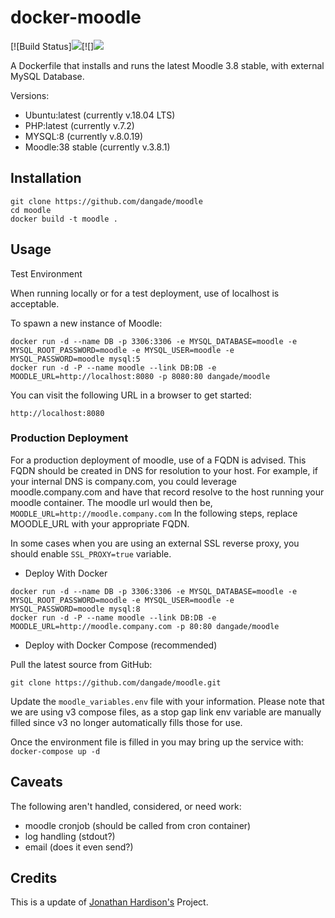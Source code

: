 docker-moodle
=============
[![Build Status][![](https://images.microbadger.com/badges/version/dangade/moodle.svg)](https://microbadger.com/images/dangade/moodle "Get your own version badge on microbadger.com")[![][![](https://images.microbadger.com/badges/version/dangade/moodle.svg)](https://microbadger.com/images/dangade/moodle "Get your own version badge on microbadger.com")

A Dockerfile that installs and runs the latest Moodle 3.8 stable, with external MySQL Database.

Versions:
- Ubuntu:latest (currently v.18.04 LTS)
- PHP:latest (currently v.7.2)
- MYSQL:8 (currently v.8.0.19)
- Moodle:38 stable (currently v.3.8.1)

## Installation

```
git clone https://github.com/dangade/moodle
cd moodle
docker build -t moodle .
```

## Usage

Test Environment

When running locally or for a test deployment, use of localhost is acceptable.

To spawn a new instance of Moodle:

```
docker run -d --name DB -p 3306:3306 -e MYSQL_DATABASE=moodle -e MYSQL_ROOT_PASSWORD=moodle -e MYSQL_USER=moodle -e MYSQL_PASSWORD=moodle mysql:5
docker run -d -P --name moodle --link DB:DB -e MOODLE_URL=http://localhost:8080 -p 8080:80 dangade/moodle
```

You can visit the following URL in a browser to get started:

```
http://localhost:8080 
```

### Production Deployment

For a production deployment of moodle, use of a FQDN is advised. This FQDN should be created in DNS for resolution to your host. For example, if your internal DNS is company.com, you could leverage moodle.company.com and have that record resolve to the host running your moodle container. The moodle url would then be, `MOODLE_URL=http://moodle.company.com`
In the following steps, replace MOODLE_URL with your appropriate FQDN.

In some cases when you are using an external SSL reverse proxy, you should enable `SSL_PROXY=true` variable.

* Deploy With Docker
```
docker run -d --name DB -p 3306:3306 -e MYSQL_DATABASE=moodle -e MYSQL_ROOT_PASSWORD=moodle -e MYSQL_USER=moodle -e MYSQL_PASSWORD=moodle mysql:8
docker run -d -P --name moodle --link DB:DB -e MOODLE_URL=http://moodle.company.com -p 80:80 dangade/moodle
```

* Deploy with Docker Compose (recommended)

Pull the latest source from GitHub:
```
git clone https://github.com/dangade/moodle.git
```

Update the `moodle_variables.env` file with your information. Please note that we are using v3 compose files, as a stop gap link env variable are manually filled since v3 no longer automatically fills those for use.

Once the environment file is filled in you may bring up the service with:
`docker-compose up -d`

## Caveats
The following aren't handled, considered, or need work: 
* moodle cronjob (should be called from cron container)
* log handling (stdout?)
* email (does it even send?)

## Credits

This is a update of [Jonathan Hardison's](https://github.com/jmhardison/docker-moodle) Project.

